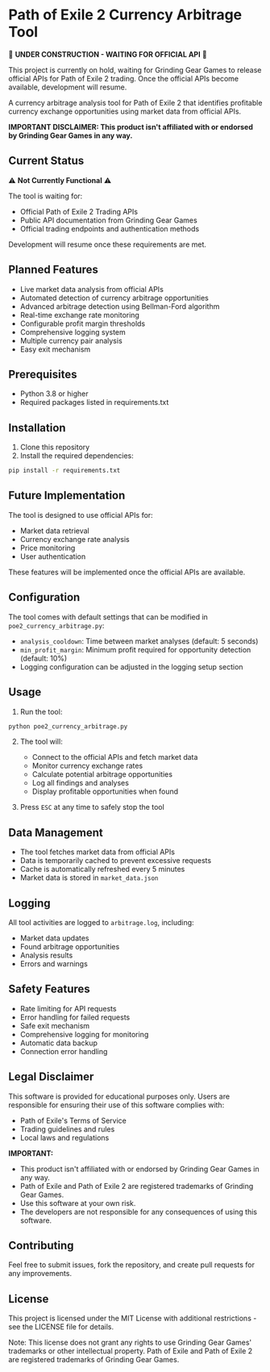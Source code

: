 # Path of Exile 2 Currency Arbitrage Tool

🚧 **UNDER CONSTRUCTION - WAITING FOR OFFICIAL API** 🚧

This project is currently on hold, waiting for Grinding Gear Games to release official APIs for Path of Exile 2 trading. Once the official APIs become available, development will resume.

A currency arbitrage analysis tool for Path of Exile 2 that identifies profitable currency exchange opportunities using market data from official APIs.

**IMPORTANT DISCLAIMER: This product isn't affiliated with or endorsed by Grinding Gear Games in any way.**

## Current Status

⚠️ **Not Currently Functional** ⚠️

The tool is waiting for:

- Official Path of Exile 2 Trading APIs
- Public API documentation from Grinding Gear Games
- Official trading endpoints and authentication methods

Development will resume once these requirements are met.

## Planned Features

- Live market data analysis from official APIs
- Automated detection of currency arbitrage opportunities
- Advanced arbitrage detection using Bellman-Ford algorithm
- Real-time exchange rate monitoring
- Configurable profit margin thresholds
- Comprehensive logging system
- Multiple currency pair analysis
- Easy exit mechanism

## Prerequisites

- Python 3.8 or higher
- Required packages listed in requirements.txt

## Installation

1. Clone this repository
2. Install the required dependencies:

```bash
pip install -r requirements.txt
```

## Future Implementation

The tool is designed to use official APIs for:

- Market data retrieval
- Currency exchange rate analysis
- Price monitoring
- User authentication

These features will be implemented once the official APIs are available.

## Configuration

The tool comes with default settings that can be modified in `poe2_currency_arbitrage.py`:

- `analysis_cooldown`: Time between market analyses (default: 5 seconds)
- `min_profit_margin`: Minimum profit required for opportunity detection (default: 10%)
- Logging configuration can be adjusted in the logging setup section

## Usage

1. Run the tool:

```bash
python poe2_currency_arbitrage.py
```

2. The tool will:

   - Connect to the official APIs and fetch market data
   - Monitor currency exchange rates
   - Calculate potential arbitrage opportunities
   - Log all findings and analyses
   - Display profitable opportunities when found

3. Press `ESC` at any time to safely stop the tool

## Data Management

- The tool fetches market data from official APIs
- Data is temporarily cached to prevent excessive requests
- Cache is automatically refreshed every 5 minutes
- Market data is stored in `market_data.json`

## Logging

All tool activities are logged to `arbitrage.log`, including:

- Market data updates
- Found arbitrage opportunities
- Analysis results
- Errors and warnings

## Safety Features

- Rate limiting for API requests
- Error handling for failed requests
- Safe exit mechanism
- Comprehensive logging for monitoring
- Automatic data backup
- Connection error handling

## Legal Disclaimer

This software is provided for educational purposes only. Users are responsible for ensuring their use of this software complies with:

- Path of Exile's Terms of Service
- Trading guidelines and rules
- Local laws and regulations

**IMPORTANT:**

- This product isn't affiliated with or endorsed by Grinding Gear Games in any way.
- Path of Exile and Path of Exile 2 are registered trademarks of Grinding Gear Games.
- Use this software at your own risk.
- The developers are not responsible for any consequences of using this software.

## Contributing

Feel free to submit issues, fork the repository, and create pull requests for any improvements.

## License

This project is licensed under the MIT License with additional restrictions - see the LICENSE file for details.

Note: This license does not grant any rights to use Grinding Gear Games' trademarks or other intellectual property. Path of Exile and Path of Exile 2 are registered trademarks of Grinding Gear Games.
